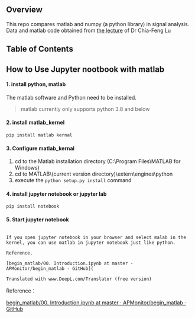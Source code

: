 ## Overview

This repo compares matlab and numpy (a python library)  in signal analysis.  Data and matlab code obtained from [the lecture](http://cflu.lab.nycu.edu.tw/) of Dr Chia-Feng Lu

## Table of Contents

##  How to Use Jupyter nootbook with matlab 

#### 1. install python, matlab

The matlab software and Python need to be installed.

> matlab currently only supports python 3.8 and below

#### 2. install matlab_kernel

```
pip install matlab kernal
```

#### 3. Configure matlab_kernal

1. cd to the Matlab installation directory (C:\Program Files\MATLAB for Windows)
2. cd to MATLAB\\(current version directory)\extern\engines\python
3. execute the `python setup.py install` command

#### 4. install jupyter notebook or jupyter lab

```
pip install notebook
```
#### 5. Start jupyter notebook

```

If you open jupyter notebook in your browser and select malab in the kernel, you can use matlab in jupyter notebook just like python.

Reference.

[begin_matlab/00. Introduction.ipynb at master - APMonitor/begin_matlab - GitHub](

Translated with www.DeepL.com/Translator (free version)
```

Reference：

[begin_matlab/00. Introduction.ipynb at master · APMonitor/begin_matlab · GitHub](https://github.com/APMonitor/begin_matlab/blob/master/matlab/00.%20Introduction.ipynb)
